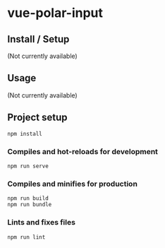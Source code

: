 # vue-polar-input

## Install / Setup
(Not currently available)

## Usage
(Not currently available)

## Project setup
```
npm install
```

### Compiles and hot-reloads for development
```
npm run serve
```

### Compiles and minifies for production
```
npm run build
npm run bundle
```

### Lints and fixes files
```
npm run lint
```
